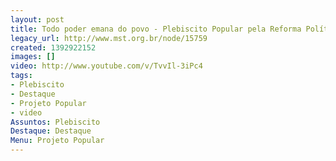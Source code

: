 ```yaml
---
layout: post
title: Todo poder emana do povo - Plebiscito Popular pela Reforma Política
legacy_url: http://www.mst.org.br/node/15759
created: 1392922152
images: []
video: http://www.youtube.com/v/TvvIl-3iPc4
tags:
- Plebiscito
- Destaque
- Projeto Popular
- video
Assuntos: Plebiscito
Destaque: Destaque
Menu: Projeto Popular
---
```



